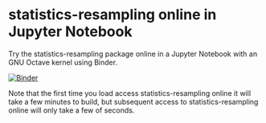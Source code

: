 # statistics-resampling online in Jupyter Notebook

Try the statistics-resampling package online in a Jupyter Notebook with an GNU Octave kernel using Binder. 

[![Binder](https://mybinder.org/badge.svg)](https://mybinder.org/v2/gh/acpennlab/statistics-resampling-online/master?filepath=statistics-resampling.ipynb)

Note that the first time you load access statistics-resampling online it will take a few minutes to build, but subsequent access to statistics-resampling online will only take a few of seconds.
